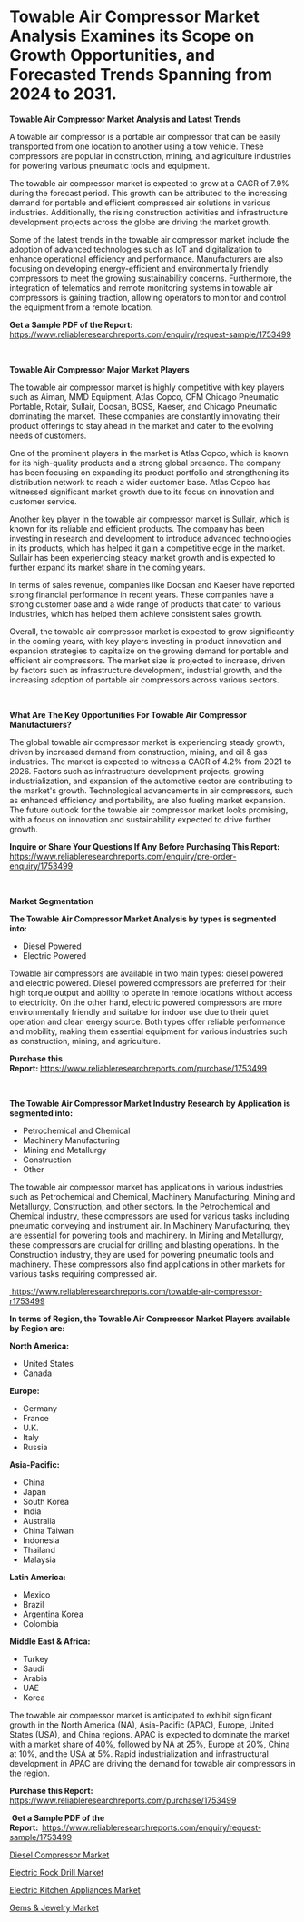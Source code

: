 <p><h1>Towable Air Compressor Market Analysis Examines its Scope on Growth Opportunities, and Forecasted Trends Spanning from 2024 to 2031.</h1></p><p><strong>Towable Air Compressor Market Analysis and Latest Trends</strong></p>
<p><p>A towable air compressor is a portable air compressor that can be easily transported from one location to another using a tow vehicle. These compressors are popular in construction, mining, and agriculture industries for powering various pneumatic tools and equipment.</p><p>The towable air compressor market is expected to grow at a CAGR of 7.9% during the forecast period. This growth can be attributed to the increasing demand for portable and efficient compressed air solutions in various industries. Additionally, the rising construction activities and infrastructure development projects across the globe are driving the market growth.</p><p>Some of the latest trends in the towable air compressor market include the adoption of advanced technologies such as IoT and digitalization to enhance operational efficiency and performance. Manufacturers are also focusing on developing energy-efficient and environmentally friendly compressors to meet the growing sustainability concerns. Furthermore, the integration of telematics and remote monitoring systems in towable air compressors is gaining traction, allowing operators to monitor and control the equipment from a remote location.</p></p>
<p><strong>Get a Sample PDF of the Report:&nbsp;</strong> <a href="https://www.reliableresearchreports.com/enquiry/request-sample/1753499">https://www.reliableresearchreports.com/enquiry/request-sample/1753499</a></p>
<p>&nbsp;</p>
<p><strong>Towable Air Compressor Major Market Players</strong></p>
<p><p>The towable air compressor market is highly competitive with key players such as Aiman, MMD Equipment, Atlas Copco, CFM Chicago Pneumatic Portable, Rotair, Sullair, Doosan, BOSS, Kaeser, and Chicago Pneumatic dominating the market. These companies are constantly innovating their product offerings to stay ahead in the market and cater to the evolving needs of customers.</p><p>One of the prominent players in the market is Atlas Copco, which is known for its high-quality products and a strong global presence. The company has been focusing on expanding its product portfolio and strengthening its distribution network to reach a wider customer base. Atlas Copco has witnessed significant market growth due to its focus on innovation and customer service.</p><p>Another key player in the towable air compressor market is Sullair, which is known for its reliable and efficient products. The company has been investing in research and development to introduce advanced technologies in its products, which has helped it gain a competitive edge in the market. Sullair has been experiencing steady market growth and is expected to further expand its market share in the coming years.</p><p>In terms of sales revenue, companies like Doosan and Kaeser have reported strong financial performance in recent years. These companies have a strong customer base and a wide range of products that cater to various industries, which has helped them achieve consistent sales growth.</p><p>Overall, the towable air compressor market is expected to grow significantly in the coming years, with key players investing in product innovation and expansion strategies to capitalize on the growing demand for portable and efficient air compressors. The market size is projected to increase, driven by factors such as infrastructure development, industrial growth, and the increasing adoption of portable air compressors across various sectors.</p></p>
<p>&nbsp;</p>
<p><strong>What Are The Key Opportunities For Towable Air Compressor Manufacturers?</strong></p>
<p><p>The global towable air compressor market is experiencing steady growth, driven by increased demand from construction, mining, and oil & gas industries. The market is expected to witness a CAGR of 4.2% from 2021 to 2026. Factors such as infrastructure development projects, growing industrialization, and expansion of the automotive sector are contributing to the market's growth. Technological advancements in air compressors, such as enhanced efficiency and portability, are also fueling market expansion. The future outlook for the towable air compressor market looks promising, with a focus on innovation and sustainability expected to drive further growth.</p></p>
<p><strong>Inquire or Share Your Questions If Any Before Purchasing This Report:</strong> <a href="https://www.reliableresearchreports.com/enquiry/pre-order-enquiry/1753499">https://www.reliableresearchreports.com/enquiry/pre-order-enquiry/1753499</a></p>
<p>&nbsp;</p>
<p><strong>Market Segmentation</strong></p>
<p><strong>The Towable Air Compressor Market Analysis by types is segmented into:</strong></p>
<p><ul><li>Diesel Powered</li><li>Electric Powered</li></ul></p>
<p><p>Towable air compressors are available in two main types: diesel powered and electric powered. Diesel powered compressors are preferred for their high torque output and ability to operate in remote locations without access to electricity. On the other hand, electric powered compressors are more environmentally friendly and suitable for indoor use due to their quiet operation and clean energy source. Both types offer reliable performance and mobility, making them essential equipment for various industries such as construction, mining, and agriculture.</p></p>
<p><strong>Purchase this Report:&nbsp;</strong><a href="https://www.reliableresearchreports.com/purchase/1753499">https://www.reliableresearchreports.com/purchase/1753499</a></p>
<p>&nbsp;</p>
<p><strong>The Towable Air Compressor Market Industry Research by Application is segmented into:</strong></p>
<p><ul><li>Petrochemical and Chemical</li><li>Machinery Manufacturing</li><li>Mining and Metallurgy</li><li>Construction</li><li>Other</li></ul></p>
<p><p>The towable air compressor market has applications in various industries such as Petrochemical and Chemical, Machinery Manufacturing, Mining and Metallurgy, Construction, and other sectors. In the Petrochemical and Chemical industry, these compressors are used for various tasks including pneumatic conveying and instrument air. In Machinery Manufacturing, they are essential for powering tools and machinery. In Mining and Metallurgy, these compressors are crucial for drilling and blasting operations. In the Construction industry, they are used for powering pneumatic tools and machinery. These compressors also find applications in other markets for various tasks requiring compressed air.</p></p>
<p><a href="https://www.reliableresearchreports.com/towable-air-compressor-r1753499">&nbsp;https://www.reliableresearchreports.com/towable-air-compressor-r1753499</a></p>
<p><strong>In terms of Region, the Towable Air Compressor Market Players available by Region are:</strong></p>
<p>
    <p> <strong> North America: </strong>
        <ul>
            <li>United States</li>
            <li>Canada</li>
        </ul>
        </p> 
    <p> <strong> Europe: </strong>
        <ul>
            <li>Germany</li>
            <li>France</li>
            <li>U.K.</li>
            <li>Italy</li>
            <li>Russia</li>
        </ul>
        </p> 
    <p> <strong> Asia-Pacific: </strong>
        <ul>
            <li>China</li>
            <li>Japan</li>
            <li>South Korea</li>
            <li>India</li>
            <li>Australia</li>
            <li>China Taiwan</li>
            <li>Indonesia</li>
            <li>Thailand</li>
            <li>Malaysia</li>
        </ul>
        </p> 
    <p> <strong> Latin America: </strong>
        <ul>
            <li>Mexico</li>
            <li>Brazil</li>
            <li>Argentina Korea</li>
            <li>Colombia</li>
        </ul>
        </p> 
    <p> <strong> Middle East & Africa: </strong>
        <ul>
            <li>Turkey</li>
            <li>Saudi</li>
            <li>Arabia</li>
            <li>UAE</li>
            <li>Korea</li>
        </ul>
    </p>
    </p>
<p><p>The towable air compressor market is anticipated to exhibit significant growth in the North America (NA), Asia-Pacific (APAC), Europe, United States (USA), and China regions. APAC is expected to dominate the market with a market share of 40%, followed by NA at 25%, Europe at 20%, China at 10%, and the USA at 5%. Rapid industrialization and infrastructural development in APAC are driving the demand for towable air compressors in the region.</p></p>
<p><strong>Purchase this Report: </strong><a href="https://www.reliableresearchreports.com/purchase/1753499">https://www.reliableresearchreports.com/purchase/1753499</a></p>
<p>&nbsp;<strong>Get a Sample PDF of the Report:&nbsp;&nbsp;</strong><a href="https://www.reliableresearchreports.com/enquiry/request-sample/1753499">https://www.reliableresearchreports.com/enquiry/request-sample/1753499</a></p>
<p><strong></strong></p>
<p><p><a href="https://github.com/dimitrishawkinswaynenp91rgz/Market-Research-Report-List-2/blob/main/diesel-compressor-market.md">Diesel Compressor Market</a></p><p><a href="https://github.com/changoleonlaverguenzanoexiste/Market-Research-Report-List-2/blob/main/electric-rock-drill-market.md">Electric Rock Drill Market</a></p><p><a href="https://www.linkedin.com/pulse/electric-kitchen-appliances-market-exploring-share-lb3be?trackingId=uCR91VdjcnIofP42DWJHLg%3D%3D">Electric Kitchen Appliances Market</a></p><p><a href="https://www.linkedin.com/pulse/gems-amp-jewelry-market-research-report-its-history-forecast-wqdoe?trackingId=yBwVcnnoq%2B32kHat2EUg9g%3D%3D">Gems & Jewelry Market</a></p></p>